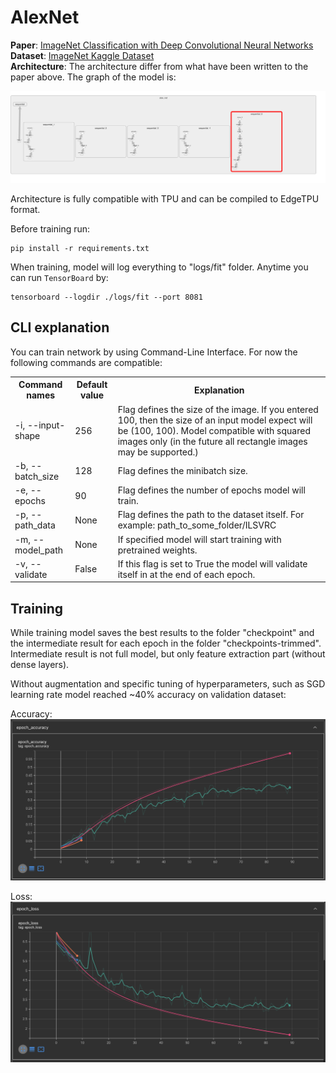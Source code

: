 # AlexNet
**Paper**: [ImageNet Classification with Deep Convolutional Neural Networks](https://proceedings.neurips.cc/paper_files/paper/2012/file/c399862d3b9d6b76c8436e924a68c45b-Paper.pdf)</br>
**Dataset**: [ImageNet Kaggle Dataset](https://www.kaggle.com/competitions/imagenet-object-localization-challenge)</br>
**Architecture**:
The architecture differ from what have been written to the paper above. The graph of the model is:</br>

<img src="./alex_net_architecture.png"/>

Architecture is fully compatible with TPU and can be compiled to EdgeTPU format.

Before training run:
```
pip install -r requirements.txt
```

When training, model will log everything to "logs/fit" folder. Anytime you can run `TensorBoard` by:
```
tensorboard --logdir ./logs/fit --port 8081
```

## CLI explanation

You can train network by using Command-Line Interface. For now the following commands are compatible:</br>
<table>
    <tr>
        <th>Command names</th>
        <th>Default value</th>
        <th>Explanation</th>
    </tr>
    <tr>
        <td>-i, --input-shape</td>
        <td>256</td>
        <td>Flag defines the size of the image. If you entered 100, then the size of an input model expect will be (100, 100). Model compatible with squared images only (in the future all rectangle images may be supported.)</td> 
    </tr>
    <tr>
        <td>-b, --batch_size</td>
        <td>128</td>
        <td>Flag defines the minibatch size.</td> 
    </tr>
    <tr>
        <td>-e, --epochs</td>
        <td>90</td>
        <td>Flag defines the number of epochs model will train.</td> 
    </tr>
    <tr>
        <td>-p, --path_data</td>
        <td>None</td>
        <td>Flag defines the path to the dataset itself. For example: path_to_some_folder/ILSVRC</td> 
    </tr>
    <tr>
        <td>-m, --model_path</td>
        <td>None</td>
        <td>If specified model will start training with pretrained weights.</td> 
    </tr>
    <tr>
        <td>-v, --validate</td>
        <td>False</td>
        <td>If this flag is set to True the model will validate itself in at the end of each epoch.</td> 
    </tr>
</table>

## Training

While training model saves the best results to the folder "checkpoint" and the intermediate result for each epoch in the folder "checkpoints-trimmed". Intermediate result is not full model, but only feature extraction part (without dense layers).

Without augmentation and specific tuning of hyperparameters, such as SGD learning rate model reached ~40% accuracy on validation dataset:

Accuracy:
<img src="accuracy.png"/>

Loss:
<img src="loss.png"/>